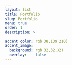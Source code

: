 ```yaml
---
layout: list
title: Portfolio
slug: Portfolio
menu: true
order: 1
description: >

accent_color: rgb(38,139,210)
accent_image:
  background: rgb(32,32,32)
  overlay:    false
---
```

